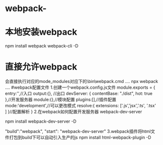 # webpack-

# 本地安装webpack

npm install webpack webpack-cli -D 

# 直接允许webpack
  会直接执行对应的mode_modules对应下的\bin\webpack.cmd
  ....
    npx webpack
  ....
#webpack配置文件
  1.创建一个webpack.config.js文件
  module.exports = {
    entry:'',//入口
    output:{}, //出口
    devServer: {
        contentBase: "./dist",
        hot: true
    },//开发服务器
    module:{},//模块配置
    plugins:[],//插件配置
    mode:'development',//可以更改模式
    resolve:{
        extensions: ['.js','jsx','.ts', '.tsx' ]
    }//配置解析
}
2.在webpack如何配置开发服务器 webpack-dev-server

  npm install webpack-dev-server -D
  
  "build":"webpack",
  "start": "webpack-dev-server"
3.webpack插件将html文件打包到build下可以自动引入生产的js
  npm install html-webpack-plugin -D

